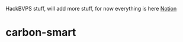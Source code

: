 HackBVPS stuff, will add more stuff, for now everything is here
[Notion](https://www.notion.so/ishar19/Task-divison-d157ec701c7a469daee12fe316f32621?pvs=4)
# carbon-smart
